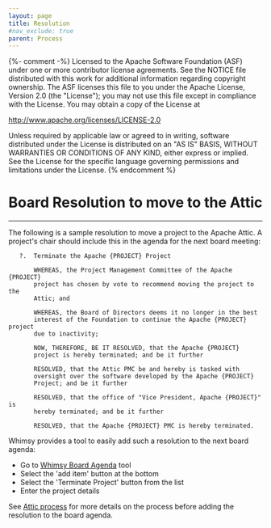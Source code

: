 ```yaml
---
layout: page
title: Resolution
#nav_exclude: true
parent: Process
---
```

{%- comment -%}
Licensed to the Apache Software Foundation (ASF) under one or more
contributor license agreements.  See the NOTICE file distributed with
this work for additional information regarding copyright ownership.
The ASF licenses this file to you under the Apache License, Version 2.0
(the "License"); you may not use this file except in compliance with
the License.  You may obtain a copy of the License at

http://www.apache.org/licenses/LICENSE-2.0

Unless required by applicable law or agreed to in writing, software
distributed under the License is distributed on an "AS IS" BASIS,
WITHOUT WARRANTIES OR CONDITIONS OF ANY KIND, either express or implied.
See the License for the specific language governing permissions and
limitations under the License.
{% endcomment %}

# Board Resolution to move to the Attic
***

The following is a sample resolution to move a project to the Apache Attic.
A project's chair should include this in the agenda for the next board meeting:

```
   ?.  Terminate the Apache {PROJECT} Project

       WHEREAS, the Project Management Committee of the Apache {PROJECT}
       project has chosen by vote to recommend moving the project to the
       Attic; and

       WHEREAS, the Board of Directors deems it no longer in the best
       interest of the Foundation to continue the Apache {PROJECT} project
       due to inactivity;

       NOW, THEREFORE, BE IT RESOLVED, that the Apache {PROJECT}
       project is hereby terminated; and be it further

       RESOLVED, that the Attic PMC be and hereby is tasked with
       oversight over the software developed by the Apache {PROJECT}
       Project; and be it further

       RESOLVED, that the office of "Vice President, Apache {PROJECT}" is
       hereby terminated; and be it further

       RESOLVED, that the Apache {PROJECT} PMC is hereby terminated.
```  

Whimsy provides a tool to easily add such a resolution to the next board agenda:

  - Go to [Whimsy Board Agenda](https://whimsy.apache.org/board/agenda/) tool
  - Select the 'add item' button at the bottom
  - Select the 'Terminate Project' button from the list
  - Enter the project details

See [Attic process](process.html) for more details on the process before adding the resolution to the board agenda.